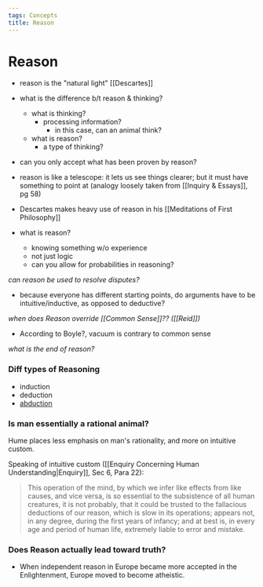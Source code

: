 ```yaml
---
tags: Concepts
title: Reason
---
```


# Reason
- reason is the "natural light" [[Descartes]]
- what is the difference b/t reason & thinking?
	- what is thinking?
		- processing information?
			- in this case, can an animal think?
	- what is reason?
		- a type of thinking?
- can you only accept what has been proven by reason?
- reason is like a telescope: it lets us see things clearer; but it must have something to point at (analogy loosely taken from [[Inquiry & Essays]], pg 58)
- Descartes makes heavy use of reason in his [[Meditations of First Philosophy]]

- what is reason?
	- knowing something w/o experience
	- not just logic
	- can you allow for probabilities in reasoning?
	



*can reason be used to resolve disputes?*
- because everyone has different starting points, do arguments have to be intuitive/inductive, as opposed to deductive?

*when does Reason override [[Common Sense]]?? ([[Reid]])*
- According to Boyle?, vacuum is contrary to common sense


*what is the end of reason?*


### Diff types of Reasoning
- induction
- deduction
- [abduction](https://meinong.stanford.edu/entries/abduction)

### Is man essentially a rational animal?
Hume places less emphasis on man's rationality, and more on intuitive custom.

Speaking of intuitive custom ([[Enquiry Concerning Human Understanding\|Enquiry]], Sec 6, Para 22):
> This operation of the mind, by which we infer like effects from like causes, and vice versa, is so essential to the subsistence of all human creatures, it is not probably, that it could be trusted to the fallacious deductions of our reason, which is slow in its operations; appears not, in any degree, during the first years of infancy; and at best is, in every age and period of human life, extremely liable to error and mistake.



### Does Reason actually lead toward truth?
- When independent reason in Europe became more accepted in the Enlightenment, Europe moved to become atheistic.